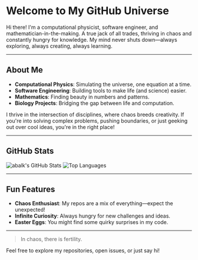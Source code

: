 # Welcome to My GitHub Universe 

Hi there! I'm a computational physicist, software engineer, and mathematician-in-the-making. A true jack of all trades, thriving in chaos and constantly hungry for knowledge. My mind never shuts down—always exploring, always creating, always learning. 

---

## About Me
- **Computational Physics**: Simulating the universe, one equation at a time.
- **Software Engineering**: Building tools to make life (and science) easier.
- **Mathematics**: Finding beauty in numbers and patterns.
- **Biology Projects**: Bridging the gap between life and computation.

I thrive in the intersection of disciplines, where chaos breeds creativity. If you're into solving complex problems, pushing boundaries, or just geeking out over cool ideas, you're in the right place!

---

## GitHub Stats
![abalk's GitHub Stats](https://github-readme-stats.vercel.app/api?username=abalk001&show_icons=true&theme=radical)
![Top Languages](https://github-readme-stats.vercel.app/api/top-langs/?username=abalk001&layout=compact&theme=radical)

---

## Fun Features
- **Chaos Enthusiast**: My repos are a mix of everything—expect the unexpected!
- **Infinite Curiosity**: Always hungry for new challenges and ideas.
- **Easter Eggs**: You might find some quirky surprises in my code. 

---

> In chaos, there is fertility.

Feel free to explore my repositories, open issues, or just say hi! 
